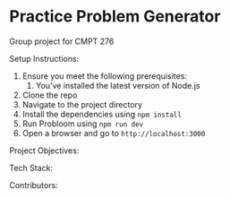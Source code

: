 # Practice Problem Generator
Group project for CMPT 276

Setup Instructions:

1. Ensure you meet the following prerequisites:
    1. You've installed the latest version of Node.js 
2. Clone the repo
3. Navigate to the project directory
4. Install the dependencies using `npm install`
5. Run Probloom using `npm run dev`
6. Open a browser and go to `http://localhost:3000`

Project Objectives:

Tech Stack:

Contributors: